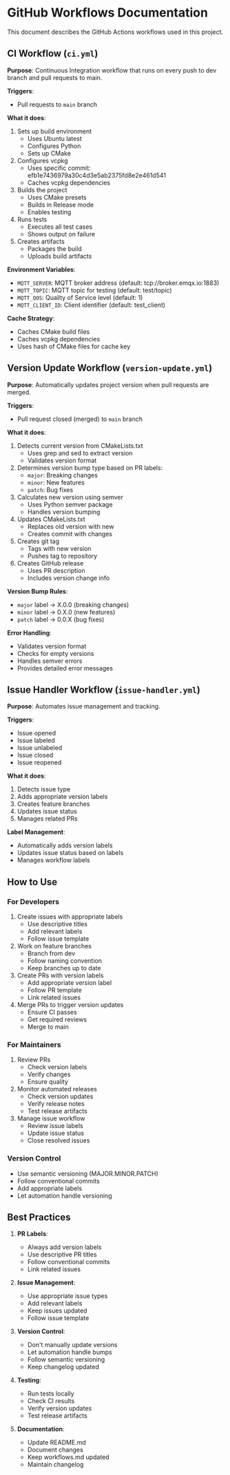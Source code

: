 # GitHub Workflows Documentation

This document describes the GitHub Actions workflows used in this project.

## CI Workflow (`ci.yml`)

**Purpose**: Continuous Integration workflow that runs on every push to dev branch and pull requests to main.

**Triggers**:
- Pull requests to `main` branch

**What it does**:
1. Sets up build environment
   - Uses Ubuntu latest
   - Configures Python
   - Sets up CMake
2. Configures vcpkg
   - Uses specific commit: efb1e7436979a30c4d3e5ab2375fd8e2e461d541
   - Caches vcpkg dependencies
3. Builds the project
   - Uses CMake presets
   - Builds in Release mode
   - Enables testing
4. Runs tests
   - Executes all test cases
   - Shows output on failure
5. Creates artifacts
   - Packages the build
   - Uploads build artifacts

**Environment Variables**:
- `MQTT_SERVER`: MQTT broker address (default: tcp://broker.emqx.io:1883)
- `MQTT_TOPIC`: MQTT topic for testing (default: test/topic)
- `MQTT_QOS`: Quality of Service level (default: 1)
- `MQTT_CLIENT_ID`: Client identifier (default: test_client)

**Cache Strategy**:
- Caches CMake build files
- Caches vcpkg dependencies
- Uses hash of CMake files for cache key

## Version Update Workflow (`version-update.yml`)

**Purpose**: Automatically updates project version when pull requests are merged.

**Triggers**:
- Pull request closed (merged) to `main` branch

**What it does**:
1. Detects current version from CMakeLists.txt
   - Uses grep and sed to extract version
   - Validates version format
2. Determines version bump type based on PR labels:
   - `major`: Breaking changes
   - `minor`: New features
   - `patch`: Bug fixes
3. Calculates new version using semver
   - Uses Python semver package
   - Handles version bumping
4. Updates CMakeLists.txt
   - Replaces old version with new
   - Creates commit with changes
5. Creates git tag
   - Tags with new version
   - Pushes tag to repository
6. Creates GitHub release
   - Uses PR description
   - Includes version change info

**Version Bump Rules**:
- `major` label → X.0.0 (breaking changes)
- `minor` label → 0.X.0 (new features)
- `patch` label → 0.0.X (bug fixes)

**Error Handling**:
- Validates version format
- Checks for empty versions
- Handles semver errors
- Provides detailed error messages

## Issue Handler Workflow (`issue-handler.yml`)

**Purpose**: Automates issue management and tracking.

**Triggers**:
- Issue opened
- Issue labeled
- Issue unlabeled
- Issue closed
- Issue reopened

**What it does**:
1. Detects issue type
2. Adds appropriate version labels
3. Creates feature branches
4. Updates issue status
5. Manages related PRs

**Label Management**:
- Automatically adds version labels
- Updates issue status based on labels
- Manages workflow labels

## How to Use

### For Developers
1. Create issues with appropriate labels
   - Use descriptive titles
   - Add relevant labels
   - Follow issue template
2. Work on feature branches
   - Branch from dev
   - Follow naming convention
   - Keep branches up to date
3. Create PRs with version labels
   - Add appropriate version label
   - Follow PR template
   - Link related issues
4. Merge PRs to trigger version updates
   - Ensure CI passes
   - Get required reviews
   - Merge to main

### For Maintainers
1. Review PRs
   - Check version labels
   - Verify changes
   - Ensure quality
2. Monitor automated releases
   - Check version updates
   - Verify release notes
   - Test release artifacts
3. Manage issue workflow
   - Review issue labels
   - Update issue status
   - Close resolved issues

### Version Control
- Use semantic versioning (MAJOR.MINOR.PATCH)
- Follow conventional commits
- Add appropriate labels
- Let automation handle versioning

## Best Practices

1. **PR Labels**:
   - Always add version labels
   - Use descriptive PR titles
   - Follow conventional commits
   - Link related issues

2. **Issue Management**:
   - Use appropriate issue types
   - Add relevant labels
   - Keep issues updated
   - Follow issue template

3. **Version Control**:
   - Don't manually update versions
   - Let automation handle bumps
   - Follow semantic versioning
   - Keep changelog updated

4. **Testing**:
   - Run tests locally
   - Check CI results
   - Verify version updates
   - Test release artifacts

5. **Documentation**:
   - Update README.md
   - Document changes
   - Keep workflows.md updated
   - Maintain changelog 